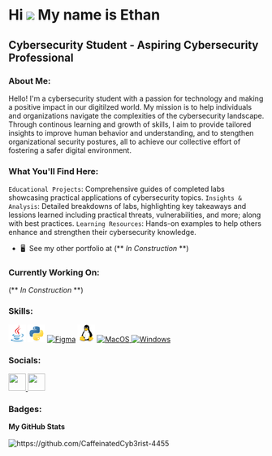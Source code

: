 Hi ![](https://user-images.githubusercontent.com/18350557/176309783-0785949b-9127-417c-8b55-ab5a4333674e.gif)    My name is Ethan
=============================================================================================================================

Cybersecurity Student - Aspiring Cybersecurity Professional
---------------------------------------

### About Me:

Hello! I'm a cybersecurity student with a passion for technology and making a positive impact in our digitilzed world. My mission is to help individuals and organizations navigate the complexities of the cybersecurity landscape. Through continous learning and growth of skills, I aim to provide tailored insights to improve human behavior and understanding, and to stengthen organizational security postures, all to achieve our collective effort of fostering a safer digital environment.

### What You'll Find Here: 

`Educational Projects`: Comprehensive guides of completed labs showcasing practical applications of cybersecurity topics.
`Insights & Analysis`: Detailed breakdowns of labs, highlighting key takeaways and lessions learned including practical threats, vulnerabilities, and more; along with best practices. 
`Learning Resources`: Hands-on examples to help others enhance and strengthen their cybersecurity knowledge.

* 🖥️  See my other portfolio at (** *In Construction* **)

### Currently Working On:

(** *In Construction* **)

### Skills:

<p><a target="_blank" href="https://www.java.com/en/" style="display: inline-block;"><img src="https://raw.githubusercontent.com/devicons/devicon/master/icons/java/java-original.svg" alt="Java" width="34" height="34" /></a>
<a target="_blank" href="https://www.python.org/" style="display: inline-block;"><img src="https://raw.githubusercontent.com/devicons/devicon/master/icons/python/python-original.svg" alt="Python" width="34" height="34" /></a>
<a target="_blank" href="https://www.figma.com/" style="display: inline-block;"><img src="https://www.vectorlogo.zone/logos/figma/figma-icon.svg" alt="Figma" width="34" height="34" /></a>
<a target="_blank" href="https://www.linux.org/" style="display: inline-block;"><img src="https://raw.githubusercontent.com/devicons/devicon/master/icons/linux/linux-original.svg" alt="Linux" width="34" height="34" /></a>
<a target="_blank" href="https://apple.com" rel="noreferrer"> <picture> <source media="(prefers-color-scheme: dark)" srcset="https://upload.wikimedia.org/wikipedia/commons/2/22/MacOS_logo_(2017).svg" /> <source media="(prefers-color-scheme: light)" srcset="https://upload.wikimedia.org/wikipedia/commons/3/30/MacOS_logo.svg" /> <img src="https://upload.wikimedia.org/wikipedia/commons/2/22/MacOS_logo_(2017).svg" alt="MacOS" width="34" height="34" /> </picture> </a>
<a target="_blank" href="https://www.microsoft.com/en-us/windows/?r=1" rel="noreferrer"><img src="https://upload.wikimedia.org/wikipedia/commons/c/c7/Windows_logo_-_2012.png" alt="Windows" width="34" height="34" /></a>
</p>

### Socials:

<p align="left"> 
  <a href="https://github.com/CaffeinatedCyb3rist-4455" target="_blank" rel="noreferrer"> <picture> <source media="(prefers-color-scheme: dark)" srcset="https://raw.githubusercontent.com/danielcranney/readme-generator/main/public/icons/socials/github-dark.svg" /> <source media="(prefers-color-scheme: light)" srcset="https://raw.githubusercontent.com/danielcranney/readme-generator/main/public/icons/socials/github.svg" /> <img src="https://raw.githubusercontent.com/danielcranney/readme-generator/main/public/icons/socials/github.svg" width="34" height="34" /> </picture> </a> 
  <a href="https://www.linkedin.com/in/ethanvancuso/" target="_blank" rel="noreferrer"> <picture> <source media="(prefers-color-scheme: dark)" srcset="https://raw.githubusercontent.com/danielcranney/readme-generator/main/public/icons/socials/linkedin-dark.svg" /> <source media="(prefers-color-scheme: light)" srcset="https://raw.githubusercontent.com/danielcranney/readme-generator/main/public/icons/socials/linkedin.svg" /> <img src="https://raw.githubusercontent.com/danielcranney/readme-generator/main/public/icons/socials/linkedin.svg" width="34" height="34" /> </picture> </a> 
</p>

### Badges:

<b>My GitHub Stats</b>

<p><img align="center" src="https://github-readme-stats.vercel.app/api?username=CaffeinatedCyb3rist-4455&show_icons=true&theme=transparent" alt="https://github.com/CaffeinatedCyb3rist-4455" /></p>
